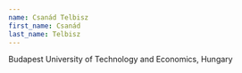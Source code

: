 ```yaml
---
name: Csanád Telbisz
first_name: Csanád
last_name: Telbisz
---
```

Budapest University of Technology and Economics, Hungary
